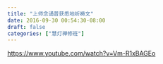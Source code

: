 ```yaml
---
title: "上师念诵普获悉地祈祷文"
date: 2016-09-30 00:54:30-08:00
draft: false
categories: ["慧灯禅修班"]
---
```

https://www.youtube.com/watch?v=Vm-R1xBAGEo
